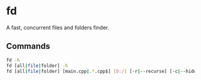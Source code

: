 # fd

A fast, concurrent files and folders finder.   

## Commands

```sh
fd -h
fd [all|file|folder] -h
fd [all|file|folder] [main.cpp|.*.cpp$] [D:/] [-r|--recurse] [-c|--hidden]
```